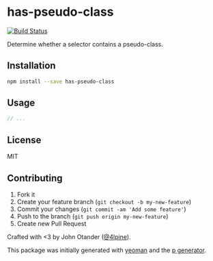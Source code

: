 # has-pseudo-class

[![Build Status](https://secure.travis-ci.org/johnotander/has-pseudo-class.png?branch=master)](https://travis-ci.org/johnotander/has-pseudo-class)

Determine whether a selector contains a pseudo-class.

## Installation

```bash
npm install --save has-pseudo-class
```

## Usage

```javascript
// ...
```

## License

MIT

## Contributing

1. Fork it
2. Create your feature branch (`git checkout -b my-new-feature`)
3. Commit your changes (`git commit -am 'Add some feature'`)
4. Push to the branch (`git push origin my-new-feature`)
5. Create new Pull Request

Crafted with <3 by John Otander ([@4lpine](https://twitter.com/4lpine)).

This package was initially generated with [yeoman](http://yeoman.io) and the [p generator](https://github.com/johnotander/generator-p.git).
